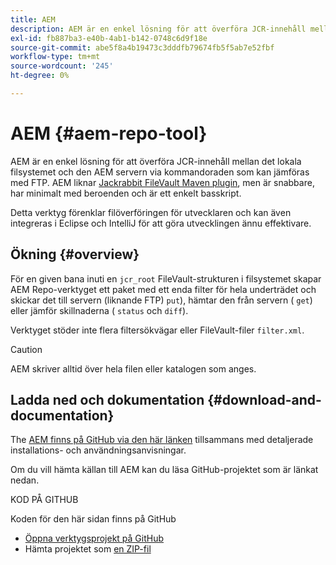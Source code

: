 ```yaml
---
title: AEM
description: AEM är en enkel lösning för att överföra JCR-innehåll mellan det lokala filsystemet och den AEM servern via kommandoraden som kan jämföras med FTP.
exl-id: fb887ba3-e40b-4ab1-b142-0748c6d9f18e
source-git-commit: abe5f8a4b19473c3dddfb79674fb5f5ab7e52fbf
workflow-type: tm+mt
source-wordcount: '245'
ht-degree: 0%

---
```


# AEM {#aem-repo-tool}

AEM är en enkel lösning för att överföra JCR-innehåll mellan det lokala filsystemet och den AEM servern via kommandoraden som kan jämföras med FTP. AEM liknar [Jackrabbit FileVault Maven plugin](https://jackrabbit.apache.org/filevault-package-maven-plugin), men är snabbare, har minimalt med beroenden och är ett enkelt basskript.

Detta verktyg förenklar filöverföringen för utvecklaren och kan även integreras i Eclipse och IntelliJ för att göra utvecklingen ännu effektivare.

## Ökning {#overview}

För en given bana inuti en `jcr_root` FileVault-strukturen i filsystemet skapar AEM Repo-verktyget ett paket med ett enda filter för hela underträdet och skickar det till servern (liknande FTP) `put`), hämtar den från servern ( `get`) eller jämför skillnaderna ( `status` och `diff`).

Verktyget stöder inte flera filtersökvägar eller FileVault-filer `filter.xml`.

>[!CAUTION]
>
>AEM skriver alltid över hela filen eller katalogen som anges.

## Ladda ned och dokumentation {#download-and-documentation}

The [AEM finns på GitHub via den här länken](https://github.com/Adobe-Marketing-Cloud/tools/tree/master/repo) tillsammans med detaljerade installations- och användningsanvisningar.

Om du vill hämta källan till AEM kan du läsa GitHub-projektet som är länkat nedan.

KOD PÅ GITHUB

Koden för den här sidan finns på GitHub

* [Öppna verktygsprojekt på GitHub](https://github.com/Adobe-Marketing-Cloud/tools)
* Hämta projektet som [en ZIP-fil](https://github.com/Adobe-Marketing-Cloud/tools/archive/master.zip)
